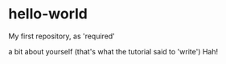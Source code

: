 # hello-world
My first repository, as 'required'

a bit about yourself
(that's what the tutorial said to 'write')
Hah!
